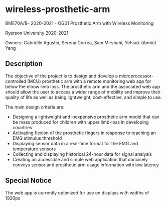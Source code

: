 # wireless-prosthetic-arm
BME70A/B- 2020-2021 - OG01 Prosthetic Arm with Wireless Monitoring

Ryerson University 2020-2021

Owners: Gabrielle Agustin, Serena Correa, Sam Mirshahi, Yehsuk (Annie) Yang

## Description
The objective of the project is to design and develop a microprocessor-controlled (MCU) prosthetic arm with a remote monitoring web app for below the elbow limb loss. The prosthetic arm and the associated web app should allow the user to access a wider range of mobility and improve their quality of life as well as being lightweight, cost-effective, and simple to use. 

The main design criteria are:
- Designing a lightweight and inexpensive prosthetic arm model that can be mass produced for children with upper limb-loss in developing countries
- Activating flexion of the prosthetic fingers in response to reaching an EMG stimulus threshold
- Displaying sensor data in a real-time format for the EMG and temperature sensors 
- Collecting and displaying historical 24-hour data for signal analysis
- Creating an accessible and simple web application that concisely conveys sensor and prosthetic arm usage information with low latency

## Special Notice
The web app is currently optimized for use on displays with widths of 1920px
